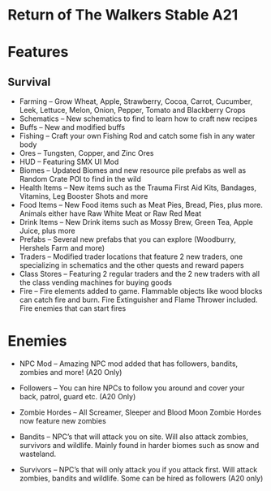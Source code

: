 # Return of The Walkers Stable A21

# Features
## Survival

  - Farming – Grow Wheat, Apple, Strawberry, Cocoa, Carrot, Cucumber, Leek, Lettuce, Melon, Onion, Pepper, Tomato and Blackberry Crops
  - Schematics – New schematics to find to learn how to craft new recipes
  - Buffs – New and modified buffs
  - Fishing – Craft your own Fishing Rod and catch some fish in any water body
  - Ores – Tungsten, Copper, and Zinc Ores
  - HUD – Featuring SMX UI Mod
  - Biomes – Updated Biomes and new resource pile prefabs as well as Random Crate POI to find in the wild
  - Health Items – New items such as the Trauma First Aid Kits, Bandages, Vitamins, Leg Booster Shots and more
  - Food Items – New Food items such as Meat Pies, Bread, Pies, plus more. Animals either have Raw White Meat or Raw Red Meat
  - Drink Items – New Drink items such as Mossy Brew, Green Tea, Apple Juice, plus more
  - Prefabs – Several new prefabs that you can explore (Woodburry, Hershels Farm and more)
  - Traders – Modified trader locations that feature 2 new traders, one specializing in schematics and the other quests and reward papers
  - Class Stores – Featuring 2 regular traders and the 2 new traders with all the class vending machines for buying goods
  - Fire – Fire elements added to game. Flammable objects like wood blocks can catch fire and burn. Fire Extinguisher and Flame Thrower included. Fire enemies that can start fires

# Enemies
  - NPC Mod – Amazing NPC mod added that has followers, bandits, zombies and more! (A20 Only)

  - Followers – You can hire NPCs to follow you around and cover your back, patrol, guard etc. (A20 Only)

  - Zombie Hordes – All Screamer, Sleeper and Blood Moon Zombie Hordes now feature new zombies

  - Bandits – NPC’s that will attack you on site. Will also attack zombies, survivors and wildlife. Mainly found in harder biomes such as snow and wasteland.

  - Survivors – NPC’s that will only attack you if you attack first. Will attack zombies, bandits and wildlife. Some can be hired as followers (A20 only)
